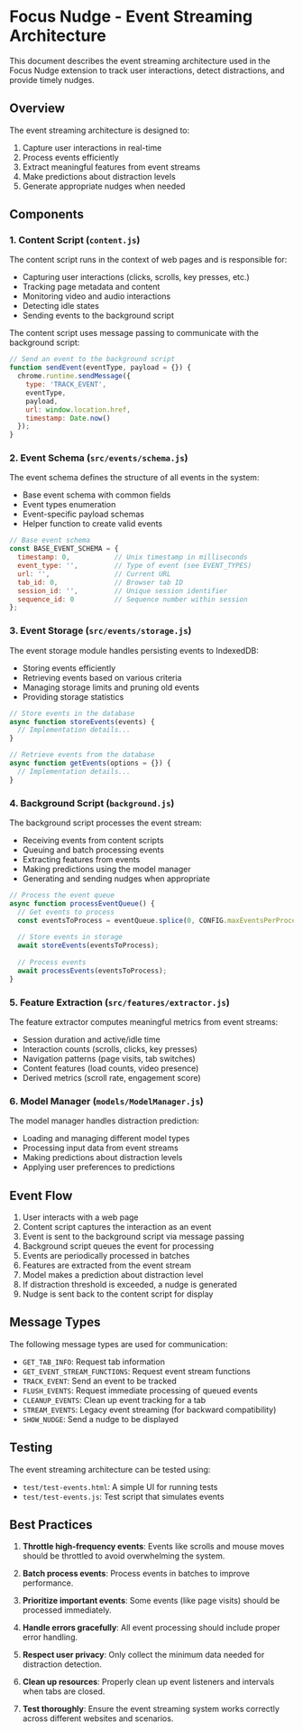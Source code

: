# Focus Nudge - Event Streaming Architecture

This document describes the event streaming architecture used in the Focus Nudge extension to track user interactions, detect distractions, and provide timely nudges.

## Overview

The event streaming architecture is designed to:

1. Capture user interactions in real-time
2. Process events efficiently
3. Extract meaningful features from event streams
4. Make predictions about distraction levels
5. Generate appropriate nudges when needed

## Components

### 1. Content Script (`content.js`)

The content script runs in the context of web pages and is responsible for:

- Capturing user interactions (clicks, scrolls, key presses, etc.)
- Tracking page metadata and content
- Monitoring video and audio interactions
- Detecting idle states
- Sending events to the background script

The content script uses message passing to communicate with the background script:

```javascript
// Send an event to the background script
function sendEvent(eventType, payload = {}) {
  chrome.runtime.sendMessage({
    type: 'TRACK_EVENT',
    eventType,
    payload,
    url: window.location.href,
    timestamp: Date.now()
  });
}
```

### 2. Event Schema (`src/events/schema.js`)

The event schema defines the structure of all events in the system:

- Base event schema with common fields
- Event types enumeration
- Event-specific payload schemas
- Helper function to create valid events

```javascript
// Base event schema
const BASE_EVENT_SCHEMA = {
  timestamp: 0,           // Unix timestamp in milliseconds
  event_type: '',         // Type of event (see EVENT_TYPES)
  url: '',                // Current URL
  tab_id: 0,              // Browser tab ID
  session_id: '',         // Unique session identifier
  sequence_id: 0          // Sequence number within session
};
```

### 3. Event Storage (`src/events/storage.js`)

The event storage module handles persisting events to IndexedDB:

- Storing events efficiently
- Retrieving events based on various criteria
- Managing storage limits and pruning old events
- Providing storage statistics

```javascript
// Store events in the database
async function storeEvents(events) {
  // Implementation details...
}

// Retrieve events from the database
async function getEvents(options = {}) {
  // Implementation details...
}
```

### 4. Background Script (`background.js`)

The background script processes the event stream:

- Receiving events from content scripts
- Queuing and batch processing events
- Extracting features from events
- Making predictions using the model manager
- Generating and sending nudges when appropriate

```javascript
// Process the event queue
async function processEventQueue() {
  // Get events to process
  const eventsToProcess = eventQueue.splice(0, CONFIG.maxEventsPerProcessing);
  
  // Store events in storage
  await storeEvents(eventsToProcess);
  
  // Process events
  await processEvents(eventsToProcess);
}
```

### 5. Feature Extraction (`src/features/extractor.js`)

The feature extractor computes meaningful metrics from event streams:

- Session duration and active/idle time
- Interaction counts (scrolls, clicks, key presses)
- Navigation patterns (page visits, tab switches)
- Content features (load counts, video presence)
- Derived metrics (scroll rate, engagement score)

### 6. Model Manager (`models/ModelManager.js`)

The model manager handles distraction prediction:

- Loading and managing different model types
- Processing input data from event streams
- Making predictions about distraction levels
- Applying user preferences to predictions

## Event Flow

1. User interacts with a web page
2. Content script captures the interaction as an event
3. Event is sent to the background script via message passing
4. Background script queues the event for processing
5. Events are periodically processed in batches
6. Features are extracted from the event stream
7. Model makes a prediction about distraction level
8. If distraction threshold is exceeded, a nudge is generated
9. Nudge is sent back to the content script for display

## Message Types

The following message types are used for communication:

- `GET_TAB_INFO`: Request tab information
- `GET_EVENT_STREAM_FUNCTIONS`: Request event stream functions
- `TRACK_EVENT`: Send an event to be tracked
- `FLUSH_EVENTS`: Request immediate processing of queued events
- `CLEANUP_EVENTS`: Clean up event tracking for a tab
- `STREAM_EVENTS`: Legacy event streaming (for backward compatibility)
- `SHOW_NUDGE`: Send a nudge to be displayed

## Testing

The event streaming architecture can be tested using:

- `test/test-events.html`: A simple UI for running tests
- `test/test-events.js`: Test script that simulates events

## Best Practices

1. **Throttle high-frequency events**: Events like scrolls and mouse moves should be throttled to avoid overwhelming the system.

2. **Batch process events**: Process events in batches to improve performance.

3. **Prioritize important events**: Some events (like page visits) should be processed immediately.

4. **Handle errors gracefully**: All event processing should include proper error handling.

5. **Respect user privacy**: Only collect the minimum data needed for distraction detection.

6. **Clean up resources**: Properly clean up event listeners and intervals when tabs are closed.

7. **Test thoroughly**: Ensure the event streaming system works correctly across different websites and scenarios. 